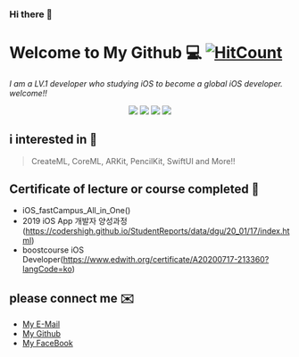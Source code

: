 ### Hi there 👋

# Welcome to My Github 💻 [![HitCount](http://hits.dwyl.com/Odyflame/Odyflame/Odyflame.svg)](http://hits.dwyl.com/Odyflame/Odyflame/Odyflame)

*I am a LV.1 developer who studying iOS to become a global iOS developer. welcome!!*

<div align="center">
    <img src="https://img.shields.io/badge/HP-100-red?style=plastic">
    <img src="https://img.shields.io/badge/Age-26-9cf?style=plastic">
    <img src="https://img.shields.io/badge/Develop-iOS-lightgray?style=plastic">
    <img src="https://img.shields.io/badge/Language-Swift-orange?style=plastic">
</div>


## i interested in 📱
> CreateML, CoreML, ARKit, PencilKit, SwiftUI and More!!

## Certificate of lecture or course completed 🧾
 
 - iOS_fastCampus_All_in_One()
 - 2019 iOS App 개발자 양성과정(https://codershigh.github.io/StudentReports/data/dgu/20_01/17/index.html)
 - boostcourse iOS Developer(https://www.edwith.org/certificate/A20200717-213360?langCode=ko)

## please connect me ✉️
 - [My E-Mail](odyflame@icloud.com)
 - [My Github](https://github.com/Odyflame)
 - [My FaceBook](https://www.facebook.com/profile.php?id=100004453800775)

<!--
**Odyflame/Odyflame** is a ✨ _special_ ✨ repository because its `README.md` (this file) appears on your GitHub profile.

Here are some ideas to get you started:

- 🔭 I’m currently working on ...
- 🌱 I’m currently learning iOS, Swift and More..
- 👯 I’m looking to collaborate on ...
- 🤔 I’m looking for help with ...
- 💬 Ask me about ...
- 📫 How to reach me: ...
- 😄 Pronouns: ...
- ⚡ Fun fact: ...
-->
